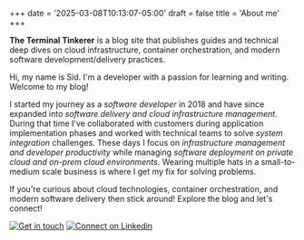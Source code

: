 +++
date = '2025-03-08T10:13:07-05:00'
draft = false
title = 'About me'
+++

**The Terminal Tinkerer** is a blog site that publishes guides and technical deep dives on cloud infrastructure, container orchestration, and modern software development/delivery practices.

Hi, my name is Sid. I'm a developer with a passion for learning and writing. Welcome to my blog!

I started my journey as a *software developer* in 2018 and have since expanded into *software delivery and cloud infrastructure management*. During that time I've collaborated with customers during application implementation phases and worked with technical teams to solve *system integration* challenges. These days I focus on *infrastructure management and developer productivity* while managing *software deployment on private cloud and on-prem cloud environments*. Wearing multiple hats in a small-to-medium scale business is where I get my fix for solving problems.

If you're curious about cloud technologies, container orchestration, and modern software delivery then stick around! Explore the blog and let's connect!

[![Get in touch](https://img.shields.io/badge/Get_in_touch-brightgreen?style=for-the-badge)](mailto:mishrasidhant@gmail.com)
[![Connect on Linkedin](https://img.shields.io/badge/Connect_on_Linkedin-blue?style=for-the-badge)](https://www.linkedin.com/in/sidhant-dixit-659970149)